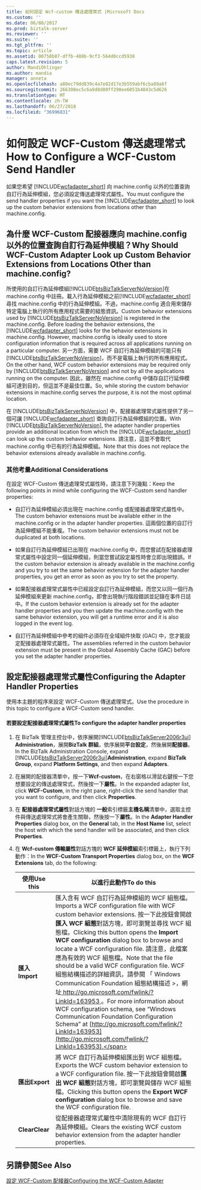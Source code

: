 ```yaml
---
title: 如何設定 Wcf-custom 傳送處理常式 |Microsoft Docs
ms.custom: ''
ms.date: 06/08/2017
ms.prod: biztalk-server
ms.reviewer: ''
ms.suite: ''
ms.tgt_pltfrm: ''
ms.topic: article
ms.assetid: 00758b87-dffb-488b-9cf3-564d0ccd5938
caps.latest.revision: 5
author: MandiOhlinger
ms.author: mandia
manager: anneta
ms.openlocfilehash: a80ec79dd839c4a7e82d17e3b559abf6cba89a6f
ms.sourcegitcommit: 266308ec5c6a9d8d80ff298ee6051b4843c5d626
ms.translationtype: MT
ms.contentlocale: zh-TW
ms.lasthandoff: 06/27/2018
ms.locfileid: "36996831"
---
```

# <a name="how-to-configure-a-wcf-custom-send-handler"></a><span data-ttu-id="f088d-102">如何設定 WCF-Custom 傳送處理常式</span><span class="sxs-lookup"><span data-stu-id="f088d-102">How to Configure a WCF-Custom Send Handler</span></span>
<span data-ttu-id="f088d-103">如果您希望 [!INCLUDE[wcfadapter_short](../includes/wcfadapter-short-md.md)] 向 machine.config 以外的位置查詢自訂行為延伸模組，您必須設定傳送處理常式屬性。</span><span class="sxs-lookup"><span data-stu-id="f088d-103">You must configure the send handler properties if you want the [!INCLUDE[wcfadapter_short](../includes/wcfadapter-short-md.md)] to look up the custom behavior extensions from locations other than machine.config.</span></span>  
  
## <a name="why-should-wcf-custom-adapter-look-up-custom-behavior-extensions-from-locations-other-than-machineconfig"></a><span data-ttu-id="f088d-104">為什麼 WCF-Custom 配接器應向 machine.config 以外的位置查詢自訂行為延伸模組？</span><span class="sxs-lookup"><span data-stu-id="f088d-104">Why Should WCF-Custom Adapter Look up Custom Behavior Extensions from Locations Other than machine.config?</span></span>  
 <span data-ttu-id="f088d-105">所使用的自訂行為延伸模組[!INCLUDE[btsBizTalkServerNoVersion](../includes/btsbiztalkservernoversion-md.md)]在 machine.config 中註冊。載入行為延伸模組之前[!INCLUDE[wcfadapter_short](../includes/wcfadapter-short-md.md)]尋找 machine.config 中的行為延伸模組。不過，machine.config 適合用來儲存特定電腦上執行的所有應用程式需要的組態資訊。</span><span class="sxs-lookup"><span data-stu-id="f088d-105">Custom behavior extensions used by [!INCLUDE[btsBizTalkServerNoVersion](../includes/btsbiztalkservernoversion-md.md)] is registered in the machine.config. Before loading the behavior extensions, the [!INCLUDE[wcfadapter_short](../includes/wcfadapter-short-md.md)] looks for the behavior extensions in machine.config. However, machine.config is ideally used to store configuration information that is required across all applications running on a particular computer.</span></span> <span data-ttu-id="f088d-106">另一方面，需要 WCF 自訂行為延伸模組的可能只有 [!INCLUDE[btsBizTalkServerNoVersion](../includes/btsbiztalkservernoversion-md.md)]，而不是電腦上執行的所有應用程式。</span><span class="sxs-lookup"><span data-stu-id="f088d-106">On the other hand, WCF custom behavior extensions may be required only by [!INCLUDE[btsBizTalkServerNoVersion](../includes/btsbiztalkservernoversion-md.md)] and not by all the applications running on the computer.</span></span> <span data-ttu-id="f088d-107">因此，雖然在 machine.config 中儲存自訂行延伸模組可達到目的，但這並不是最佳位置。</span><span class="sxs-lookup"><span data-stu-id="f088d-107">So, while storing the custom behavior extensions in machine.config serves the purpose, it is not the most optimal location.</span></span>  
  
 <span data-ttu-id="f088d-108">在 [!INCLUDE[btsBizTalkServerNoVersion](../includes/btsbiztalkservernoversion-md.md)] 中，配接器處理常式屬性提供了另一個可讓 [!INCLUDE[wcfadapter_short](../includes/wcfadapter-short-md.md)] 查詢自訂行為延伸模組的位置。</span><span class="sxs-lookup"><span data-stu-id="f088d-108">With [!INCLUDE[btsBizTalkServerNoVersion](../includes/btsbiztalkservernoversion-md.md)], the adapter handler properties provide an additional location from which the [!INCLUDE[wcfadapter_short](../includes/wcfadapter-short-md.md)] can look up the custom behavior extensions.</span></span> <span data-ttu-id="f088d-109">請注意，這並不會取代 machine.config 中已有的行為延伸模組。</span><span class="sxs-lookup"><span data-stu-id="f088d-109">Note that this does not replace the behavior extensions already available in machine.config.</span></span>  
  
### <a name="additional-considerations"></a><span data-ttu-id="f088d-110">其他考量</span><span class="sxs-lookup"><span data-stu-id="f088d-110">Additional Considerations</span></span>  
 <span data-ttu-id="f088d-111">在設定 WCF-Custom 傳送處理常式屬性時，請注意下列幾點：</span><span class="sxs-lookup"><span data-stu-id="f088d-111">Keep the following points in mind while configuring the WCF-Custom send handler properties:</span></span>  
  
-   <span data-ttu-id="f088d-112">自訂行為延伸模組必須出現在 machine.config 或配接器處理常式屬性中。</span><span class="sxs-lookup"><span data-stu-id="f088d-112">The custom behavior extensions must be available either in the machine.config or in the adapter handler properties.</span></span> <span data-ttu-id="f088d-113">這兩個位置的自訂行為延伸模組不能重複。</span><span class="sxs-lookup"><span data-stu-id="f088d-113">The custom behavior extensions must not be duplicated at both locations.</span></span>  
  
-   <span data-ttu-id="f088d-114">如果自訂行為延伸模組已出現在 machine.config 中，而您嘗試在配接器處理常式屬性中設定同一個延伸模組，則當您嘗試設定屬性時會立即出現錯誤。</span><span class="sxs-lookup"><span data-stu-id="f088d-114">If the custom behavior extension is already available in the machine.config and you try to set the same behavior extension for the adapter handler properties, you get an error as soon as you try to set the property.</span></span>  
  
-   <span data-ttu-id="f088d-115">如果配接器處理常式屬性中已經設定自訂行為延伸模組，而您又以同一個行為延伸模組來更新 machine.config，即會出現執行階段錯誤並記錄在事件日誌中。</span><span class="sxs-lookup"><span data-stu-id="f088d-115">If the custom behavior extension is already set for the adapter handler properties and you then update the machine.config with the same behavior extension, you will get a runtime error and it is also logged in the event log.</span></span>  
  
-   <span data-ttu-id="f088d-116">自訂行為延伸模組中參考的組件必須存在全域組件快取 (GAC) 中，您才能設定配接器處理常式屬性。</span><span class="sxs-lookup"><span data-stu-id="f088d-116">The assemblies referred in the custom behavior extension must be present in the Global Assembly Cache (GAC) before you set the adapter handler properties.</span></span>  
  
## <a name="configuring-the-adapter-handler-properties"></a><span data-ttu-id="f088d-117">設定配接器處理常式屬性</span><span class="sxs-lookup"><span data-stu-id="f088d-117">Configuring the Adapter Handler Properties</span></span>  
 <span data-ttu-id="f088d-118">使用本主題的程序來設定 WCF-Custom 傳送處理常式。</span><span class="sxs-lookup"><span data-stu-id="f088d-118">Use the procedure in this topic to configure a WCF-Custom send handler.</span></span>  
  
#### <a name="to-configure-the-adapter-handler-properties"></a><span data-ttu-id="f088d-119">若要設定配接器處理常式屬性</span><span class="sxs-lookup"><span data-stu-id="f088d-119">To configure the adapter handler properties</span></span>  
  
1. <span data-ttu-id="f088d-120">在 BizTalk 管理主控台中，依序展開[!INCLUDE[btsBizTalkServer2006r3ui](../includes/btsbiztalkserver2006r3ui-md.md)] **Administration**，展開**BizTalk 群組**，依序展開**平台設定**，然後展開**配接器**。</span><span class="sxs-lookup"><span data-stu-id="f088d-120">In the BizTalk Administration Console, expand [!INCLUDE[btsBizTalkServer2006r3ui](../includes/btsbiztalkserver2006r3ui-md.md)]**Administration**, expand **BizTalk Group**, expand **Platform Settings**, and then expand **Adapters**.</span></span>  
  
2. <span data-ttu-id="f088d-121">在展開的配接器清單中，按一下**Wcf-custom**，在右窗格以滑鼠右鍵按一下您想要設定的傳送處理常式，然後按一下**屬性**。</span><span class="sxs-lookup"><span data-stu-id="f088d-121">In the expanded adapter list, click **WCF-Custom**, in the right pane, right-click the send handler that you want to configure, and then click **Properties**.</span></span>  
  
3. <span data-ttu-id="f088d-122">在 **配接器處理常式屬性**對話方塊的 **一般**索引標籤**主機名稱**清單中，選取主控件與傳送處理常式將會產生關聯，然後按一下**屬性**。</span><span class="sxs-lookup"><span data-stu-id="f088d-122">In the **Adapter Handler Properties** dialog box, on the **General** tab, in the **Host Name** list, select the host with which the send handler will be associated, and then click **Properties**.</span></span>  
  
4. <span data-ttu-id="f088d-123">在  **Wcf-custom 傳輸屬性**對話方塊的  **WCF 延伸模組**索引標籤上，執行下列動作：</span><span class="sxs-lookup"><span data-stu-id="f088d-123">In the **WCF-Custom Transport Properties** dialog box, on the **WCF Extensions** tab, do the following:</span></span>  
  
   |<span data-ttu-id="f088d-124">使用</span><span class="sxs-lookup"><span data-stu-id="f088d-124">Use this</span></span>|<span data-ttu-id="f088d-125">以進行此動作</span><span class="sxs-lookup"><span data-stu-id="f088d-125">To do this</span></span>|  
   |--------------|----------------|  
   |<span data-ttu-id="f088d-126">**匯入**</span><span class="sxs-lookup"><span data-stu-id="f088d-126">**Import**</span></span>|<span data-ttu-id="f088d-127">匯入含有 WCF 自訂行為延伸模組的 WCF 組態檔。</span><span class="sxs-lookup"><span data-stu-id="f088d-127">Imports a WCF configuration file with WCF custom behavior extensions.</span></span> <span data-ttu-id="f088d-128">按一下此按鈕會開啟**匯入 WCF 組態**對話方塊，即可瀏覽並尋找 WCF 組態檔。</span><span class="sxs-lookup"><span data-stu-id="f088d-128">Clicking this button opens the **Import WCF configuration** dialog box to browse and locate a WCF configuration file.</span></span> <span data-ttu-id="f088d-129">請注意，此檔案應為有效的 WCF 組態檔。</span><span class="sxs-lookup"><span data-stu-id="f088d-129">Note that the file should be a valid WCF configuration file.</span></span> <span data-ttu-id="f088d-130">WCF 組態結構描述的詳細資訊，請參閱 「 Windows Communication Foundation 組態結構描述 >，網址[ http://go.microsoft.com/fwlink/?LinkId=163953 ](http://go.microsoft.com/fwlink/?LinkId=163953)。</span><span class="sxs-lookup"><span data-stu-id="f088d-130">For more information about WCF configuration schema, see “Windows Communication Foundation Configuration Schema” at [http://go.microsoft.com/fwlink/?LinkId=163953](http://go.microsoft.com/fwlink/?LinkId=163953).</span></span>|  
   |<span data-ttu-id="f088d-131">**匯出**</span><span class="sxs-lookup"><span data-stu-id="f088d-131">**Export**</span></span>|<span data-ttu-id="f088d-132">將 WCF 自訂行為延伸模組匯出到 WCF 組態檔。</span><span class="sxs-lookup"><span data-stu-id="f088d-132">Exports the WCF custom behavior extension to a WCF configuration file.</span></span> <span data-ttu-id="f088d-133">按一下此按鈕會開啟**匯出 WCF 組態**對話方塊，即可瀏覽與儲存 WCF 組態檔。</span><span class="sxs-lookup"><span data-stu-id="f088d-133">Clicking this button opens the **Export WCF configuration** dialog box to browse and save the WCF configuration file.</span></span>|  
   |<span data-ttu-id="f088d-134">**Clear**</span><span class="sxs-lookup"><span data-stu-id="f088d-134">**Clear**</span></span>|<span data-ttu-id="f088d-135">從配接器處理常式屬性中清除現有的 WCF 自訂行為延伸模組。</span><span class="sxs-lookup"><span data-stu-id="f088d-135">Clears the existing WCF custom behavior extension from the adapter handler properties.</span></span>|  
  
## <a name="see-also"></a><span data-ttu-id="f088d-136">另請參閱</span><span class="sxs-lookup"><span data-stu-id="f088d-136">See Also</span></span>  
 [<span data-ttu-id="f088d-137">設定 WCF-Custom 配接器</span><span class="sxs-lookup"><span data-stu-id="f088d-137">Configuring the WCF-Custom Adapter</span></span>](../core/configuring-the-wcf-custom-adapter.md)